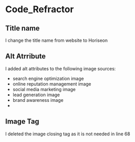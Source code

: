 # Code_Refractor

## Title name
I change the title name from website to Horiseon

## Alt Atrribute
I added alt attributes to the following image sources:
* search engine optimization image
* online reputation management image
* social media marketing image
* lead generation image
* brand awareness image
* 

## Image Tag
I deleted the image closing tag as it is not needed in line 68